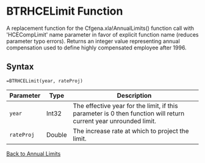 # BTRHCELimit Function

A replacement function for the Cfgena.xla!AnnualLimits() function call with 'HCECompLimit' name parameter in favor of explicit function name (reduces parameter typo errors).  Returns an integer value representing annual compensation used to define highly compensated employee after 1996.

## Syntax

```excel
=BTRHCELimit(year, rateProj)
```

Parameter | Type | Description
---|---|---
`year` | Int32 | The effective year for the limit, if this parameter is 0 then function will return current year unrounded limit.
`rateProj` | Double | The increase rate at which to project the limit.

[Back to Annual Limits](RBLeAnnualLimits.md)